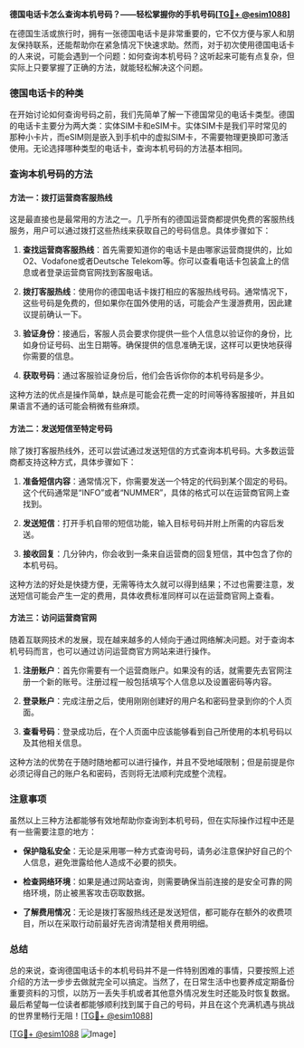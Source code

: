 **德国电话卡怎么查询本机号码？——轻松掌握你的手机号码[[TG💪+ @esim1088](https://t.me/s/esim1088)]**

在德国生活或旅行时，拥有一张德国电话卡是非常重要的，它不仅方便与家人和朋友保持联系，还能帮助你在紧急情况下快速求助。然而，对于初次使用德国电话卡的人来说，可能会遇到一个问题：如何查询本机号码？这听起来可能有点复杂，但实际上只要掌握了正确的方法，就能轻松解决这个问题。

### 德国电话卡的种类

在开始讨论如何查询号码之前，我们先简单了解一下德国常见的电话卡类型。德国的电话卡主要分为两大类：实体SIM卡和eSIM卡。实体SIM卡是我们平时常见的那种小卡片，而eSIM则是嵌入到手机中的虚拟SIM卡，不需要物理更换即可激活使用。无论选择哪种类型的电话卡，查询本机号码的方法基本相同。

### 查询本机号码的方法

#### 方法一：拨打运营商客服热线

这是最直接也是最常用的方法之一。几乎所有的德国运营商都提供免费的客服热线服务，用户可以通过拨打这些热线来获取自己的号码信息。具体步骤如下：

1. **查找运营商客服热线**：首先需要知道你的电话卡是由哪家运营商提供的，比如O2、Vodafone或者Deutsche Telekom等。你可以查看电话卡包装盒上的信息或者登录运营商官网找到客服电话。
   
2. **拨打客服热线**：使用你的德国电话卡拨打相应的客服热线号码。通常情况下，这些号码是免费的，但如果你在国外使用的话，可能会产生漫游费用，因此建议提前确认一下。

3. **验证身份**：接通后，客服人员会要求你提供一些个人信息以验证你的身份，比如身份证号码、出生日期等。确保提供的信息准确无误，这样可以更快地获得你需要的信息。

4. **获取号码**：通过客服验证身份后，他们会告诉你你的本机号码是多少。

这种方法的优点是操作简单，缺点是可能会花费一定的时间等待客服接听，并且如果语言不通的话可能会稍微有些麻烦。

#### 方法二：发送短信至特定号码

除了拨打客服热线外，还可以尝试通过发送短信的方式查询本机号码。大多数运营商都支持这种方式，具体步骤如下：

1. **准备短信内容**：通常情况下，你需要发送一个特定的代码到某个固定的号码。这个代码通常是“INFO”或者“NUMMER”，具体的格式可以在运营商官网上查找到。

2. **发送短信**：打开手机自带的短信功能，输入目标号码并附上所需的内容后发送。

3. **接收回复**：几分钟内，你会收到一条来自运营商的回复短信，其中包含了你的本机号码。

这种方法的好处是快捷方便，无需等待太久就可以得到结果；不过也需要注意，发送短信可能会产生一定的费用，具体收费标准同样可以在运营商官网上查看。

#### 方法三：访问运营商官网

随着互联网技术的发展，现在越来越多的人倾向于通过网络解决问题。对于查询本机号码而言，也可以通过访问运营商官方网站来进行操作。

1. **注册账户**：首先你需要有一个运营商账户。如果没有的话，就需要先去官网注册一个新的账号。注册过程一般包括填写个人信息以及设置密码等内容。

2. **登录账户**：完成注册之后，使用刚刚创建好的用户名和密码登录到你的个人页面。

3. **查看号码**：登录成功后，在个人页面中应该能够看到自己所使用的本机号码以及其他相关信息。

这种方法的优势在于随时随地都可以进行操作，并且不受地域限制；但是前提是你必须记得自己的账户名和密码，否则将无法顺利完成整个流程。

### 注意事项

虽然以上三种方法都能够有效地帮助你查询到本机号码，但在实际操作过程中还是有一些需要注意的地方：

- **保护隐私安全**：无论是采用哪一种方式查询号码，请务必注意保护好自己的个人信息，避免泄露给他人造成不必要的损失。
  
- **检查网络环境**：如果是通过网站查询，则需要确保当前连接的是安全可靠的网络环境，防止被黑客攻击窃取数据。

- **了解费用情况**：无论是拨打客服热线还是发送短信，都可能存在额外的收费项目，所以在采取行动前最好先咨询清楚相关费用明细。

### 总结

总的来说，查询德国电话卡的本机号码并不是一件特别困难的事情，只要按照上述介绍的方法一步步去做就完全可以搞定。当然了，在日常生活中也要养成定期备份重要资料的习惯，以防万一丢失手机或者其他意外情况发生时还能及时恢复数据。最后希望每一位读者都能够顺利找到属于自己的号码，并且在这个充满机遇与挑战的世界里畅行无阻！[[TG💪+ @esim1088](https://t.me/s/esim1088)]

[[TG💪+ @esim1088](https://t.me/s/esim1088) ![Image](https://i.postimg.cc/4NQfJmqS/Snipaste-2025-05-13-00-14-12.png)]